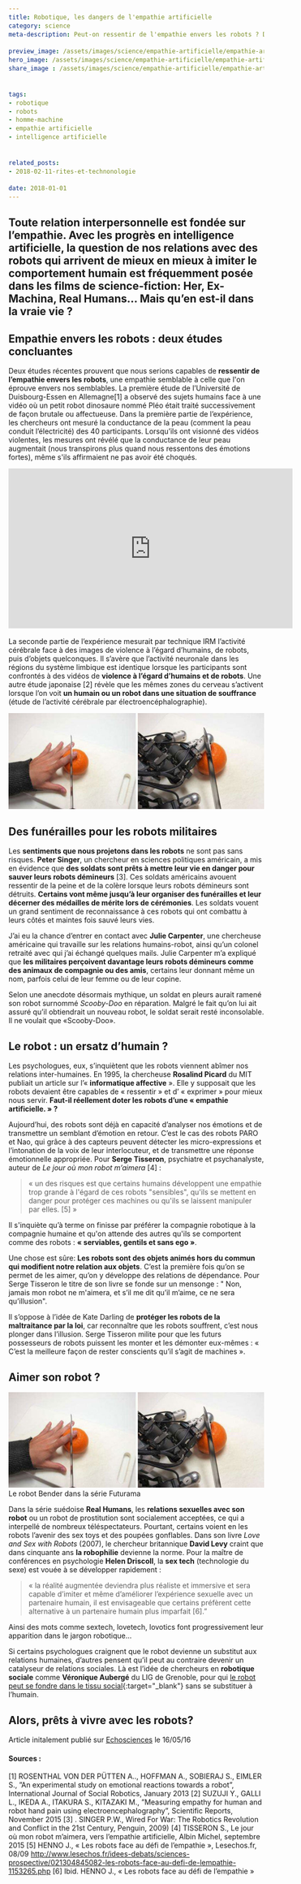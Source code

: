 ```yaml
---
title: Robotique, les dangers de l'empathie artificielle
category: science
meta-description: Peut-on ressentir de l'empathie envers les robots ? Dangers psychologiques autour de l'empathie artificielle...

preview_image: /assets/images/science/empathie-artificielle/empathie-artificielle-preview.jpg
hero_image: /assets/images/science/empathie-artificielle/empathie-artificielle-hero.jpg
share_image : /assets/images/science/empathie-artificielle/empathie-artificielle-share.jpg


tags:
- robotique
- robots
- homme-machine
- empathie artificielle
- intelligence artificielle


related_posts:
- 2018-02-11-rites-et-technonologie

date: 2018-01-01
---
```


<h2 class="is-chapo">Toute relation interpersonnelle est fondée sur l’empathie. Avec les progrès en intelligence artificielle, la question de nos relations avec des robots qui arrivent de mieux en mieux à imiter le comportement humain est fréquemment posée dans les films de science-fiction: Her, Ex-Machina, Real Humans... Mais qu’en est-il dans la vraie vie ?</h2>

## Empathie envers les robots : deux études concluantes

Deux études récentes prouvent que nous serions capables de **ressentir de l’empathie envers les robots**, une empathie semblable à celle que l'on éprouve envers nos semblables. La première étude de l’Université de Duisbourg-Essen en Allemagne[1] a observé des sujets humains face à une vidéo où un petit robot dinosaure nommé Pléo était traité successivement de façon brutale ou affectueuse. Dans la première partie de l’expérience, les chercheurs ont mesuré la conductance de la peau (comment la peau conduit l’électricité) des 40 participants. Lorsqu’ils ont visionné des vidéos violentes, les mesures ont révélé que la conductance de leur peau augmentait (nous transpirons plus quand nous ressentons des émotions fortes), même s'ils affirmaient ne pas avoir été choqués.

<div class="is-responsive-video">
    <iframe width="560" height="315" src="https://www.youtube.com/embed/wAVtkh0mL20" frameborder="0" allow="autoplay; encrypted-media" allowfullscreen></iframe>
</div>

La seconde partie de l’expérience mesurait par technique IRM l’activité cérébrale face à des images de violence à l’égard d’humains, de robots, puis d’objets quelconques. Il s’avère que l’activité neuronale dans les régions du système limbique est identique lorsque les participants sont confrontés à des vidéos de **violence à l’égard d’humains et de robots**. Une autre étude japonaise [2] révèle que les mêmes zones du cerveau s’activent lorsque l’on voit **un humain ou un robot dans une situation de souffrance** (étude de l’activité cérébrale par électroencéphalographie).

![test empathie artificielle main robot et humain](/assets/images/science/empathie-artificielle/empathie-artificielle-1.jpg)

## Des funérailles pour les robots militaires

Les **sentiments que nous projetons dans les robots** ne sont pas sans risques. **Peter Singer**, un chercheur en sciences politiques américain, a mis en évidence que **des soldats sont prêts à mettre leur vie en danger pour sauver leurs robots démineurs** [3]. Ces soldats américains avouent ressentir de la peine et de la colère lorsque leurs robots démineurs sont détruits. **Certains vont même jusqu’à leur organiser des funérailles et leur décerner des médailles de mérite lors de cérémonies**. Les soldats vouent un grand sentiment de reconnaissance à ces robots qui ont combattu à leurs côtés et maintes fois sauvé leurs vies.

J’ai eu la chance d’entrer en contact avec **Julie Carpenter**, une chercheuse américaine qui travaille sur les relations humains-robot, ainsi qu’un colonel retraité avec qui j’ai échangé quelques mails. Julie Carpenter m’a expliqué que **les militaires perçoivent davantage leurs robots démineurs comme des animaux de compagnie ou des amis**, certains leur donnant même un nom, parfois celui de leur femme ou de leur copine.

Selon une anecdote désormais mythique, un soldat en pleurs aurait ramené son robot surnommé *Scooby-Doo* en réparation. Malgré le fait qu’on lui ait assuré qu’il obtiendrait un nouveau robot, le soldat serait resté inconsolable. Il ne voulait que «Scooby-Doo».

## Le robot : un ersatz d’humain ?

Les psychologues, eux, s’inquiètent que les robots viennent abîmer nos relations inter-humaines. En 1995, la chercheuse **Rosalind Picard** du MIT publiait un article sur l’« **informatique affective** ». Elle y supposait que les robots devaient être capables de « ressentir » et d’ « exprimer » pour mieux nous servir. **Faut-il réellement doter les robots d’une « empathie artificielle. » ?**

Aujourd’hui, des robots sont déjà en capacité d’analyser nos émotions et de transmettre un semblant d’émotion en retour. C’est le cas des robots PARO et Nao, qui grâce à des capteurs peuvent détecter les micro-expressions et l’intonation de la voix de leur interlocuteur, et de transmettre une réponse émotionnelle appropriée. Pour **Serge Tisseron**, psychiatre et psychanalyste, auteur de *Le jour où mon robot m’aimera* [4] :

> « un des risques est que certains humains développent une empathie trop grande à l'égard de ces robots "sensibles", qu'ils se mettent en danger pour protéger ces machines ou qu'ils se laissent manipuler par elles. [5] »

Il s'inquiète qu’à terme on finisse par préférer la compagnie robotique à la compagnie humaine et qu'on attende des autres qu'ils se comportent comme des robots : **« serviables, gentils et sans ego »**.

Une chose est sûre: **Les robots sont des objets animés hors du commun qui modifient notre relation aux objets**. C’est la première fois qu’on se permet de les aimer, qu’on y développe des relations de dépendance. Pour Serge Tisseron le titre de son livre se fonde sur un mensonge : " Non, jamais mon robot ne m'aimera, et s’il me dit qu’il m’aime, ce ne sera qu’illusion".

Il s’oppose à l’idée de Kate Darling de **protéger les robots de la maltraitance par la loi**, car reconnaître que les robots souffrent, c’est nous plonger dans l’illusion. Serge Tisseron milite pour que les futurs possesseurs de robots puissent les monter et les démonter eux-mêmes : « C’est la meilleure façon de rester conscients qu’il s’agit de machines ».

## Aimer son robot ?

![Bender Futurama aimer son robot](/assets/images/science/empathie-artificielle/empathie-artificielle-1.jpg)
Le robot Bender dans la série Futurama

Dans la série suédoise **Real Humans**, les **relations sexuelles avec son robot** ou un robot de prostitution sont socialement acceptées, ce qui a interpellé de nombreux téléspectateurs. Pourtant, certains voient en les robots l’avenir des sex toys et des poupées gonflables. Dans son livre *Love and Sex with Robots* (2007), le chercheur britannique **David Levy** craint que dans cinquante ans **la robophilie** devienne la norme. Pour la maître de conférences en psychologie **Helen Driscoll**, la **sex tech** (technologie du sexe) est vouée à se développer rapidement :

> « la réalité augmentée deviendra plus réaliste et immersive et sera capable d’imiter et même d’améliorer l’expérience sexuelle avec un partenaire humain, il est envisageable que certains préfèrent cette alternative à un partenaire humain plus imparfait [6].”

Ainsi des mots comme sextech, lovetech, lovotics font progressivement leur apparition dans le jargon robotique...


Si certains psychologues craignent que le robot devienne un substitut aux relations humaines, d’autres pensent qu’il peut au contraire devenir un catalyseur de relations sociales. Là est l’idée de chercheurs en **robotique sociale** comme **Véronique Aubergé** du LIG de Grenoble, pour qui [le robot peut se fondre dans le tissu social](https://www.echosciences-grenoble.fr/communautes/monstrueux/articles/rencontre-avec-l-equipe-du-lig-de-la-robotique-de-service-a-la-robotique-sociale){:target="_blank"} sans se substituer à l’humain.

## Alors, prêts à vivre avec les robots?

<div class="has-text-right">Article initalement publié sur <a href="https://www.echosciences-grenoble.fr/communautes/monstrueux/articles/les-dangers-de-l-empathie-artificielle#_ftn1" target="_blank">Echosciences</a> le 16/05/16</div>

#### Sources :

[1] ROSENTHAL VON DER PÜTTEN A.., HOFFMAN A., SOBIERAJ S., EIMLER S., ”An experimental study on emotional reactions towards a robot”, International Journal of Social Robotics, January 2013
[2] SUZUJI Y., GALLI L., IKEDA A., ITAKURA S., KITAZAKI M., ”Measuring empathy for human and robot hand pain using electroencephalography”, Scientific Reports, November 2015
[3] . SINGER P.W., Wired For War: The Robotics Revolution and Conflict in the 21st Century, Penguin, 2009)
[4] TISSERON S., Le jour où mon robot m’aimera, vers l’empathie artificielle, Albin Michel, septembre 2015
[5] HENNO J., « Les robots face au défi de l’empathie », Lesechos.fr, 08/09
http://www.lesechos.fr/idees-debats/sciences-prospective/021304845082-les-robots-face-au-defi-de-lempathie-1153265.php
[6] Ibid. HENNO J., « Les robots face au défi de l’empathie »


